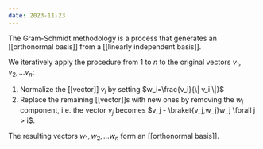 ```yaml
---
date: 2023-11-23
---
```

The Gram-Schmidt methodology is a process that generates an [[orthonormal basis]] from a [[linearly independent basis]].

We iteratively apply the procedure from $1$ to $n$ to the original vectors $v_1, v_2, \dots v_n$: 
1. Normalize the [[vector]] $v_i$ by setting $w_i=\frac{v_i}{\| v_i \|}$ 
2. Replace the remaining [[vector]]s with new ones by removing the $w_i$ component, i.e. the vector $v_j$ becomes $v_j - \braket{v_j,w_j}w_j \forall j > i$.

The resulting vectors $w_1, w_2, \dots w_n$ form an [[orthonormal basis]].